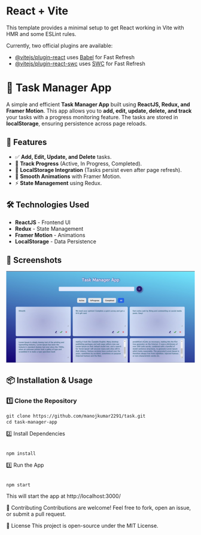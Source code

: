 # React + Vite

This template provides a minimal setup to get React working in Vite with HMR and some ESLint rules.

Currently, two official plugins are available:

- [@vitejs/plugin-react](https://github.com/vitejs/vite-plugin-react/blob/main/packages/plugin-react/README.md) uses [Babel](https://babeljs.io/) for Fast Refresh
- [@vitejs/plugin-react-swc](https://github.com/vitejs/vite-plugin-react-swc) uses [SWC](https://swc.rs/) for Fast Refresh


# 📝 Task Manager App  

A simple and efficient **Task Manager App** built using **ReactJS, Redux, and Framer Motion**. This app allows you to **add, edit, update, delete, and track** your tasks with a progress monitoring feature. The tasks are stored in **localStorage**, ensuring persistence across page reloads.  

## 🚀 Features  
- ✅ **Add, Edit, Update, and Delete** tasks.  
- 🔄 **Track Progress** (Active, In Progress, Completed).  
- 💾 **LocalStorage Integration** (Tasks persist even after page refresh).  
- 🎨 **Smooth Animations** with Framer Motion.  
- ⚡ **State Management** using Redux.  

## 🛠️ Technologies Used  
- **ReactJS** - Frontend UI  
- **Redux** - State Management  
- **Framer Motion** - Animations  
- **LocalStorage** - Data Persistence  

## 📸 Screenshots  
![preview](image.jpg)

## 📦 Installation & Usage  
### 1️⃣ Clone the Repository  
```
git clone https://github.com/manojkumar2291/task.git
cd task-manager-app
```
2️⃣ Install Dependencies
```

npm install
```
3️⃣ Run the App
```

npm start
```
This will start the app at http://localhost:3000/

🤝 Contributing
Contributions are welcome! Feel free to fork, open an issue, or submit a pull request.

📄 License
This project is open-source under the MIT License.

